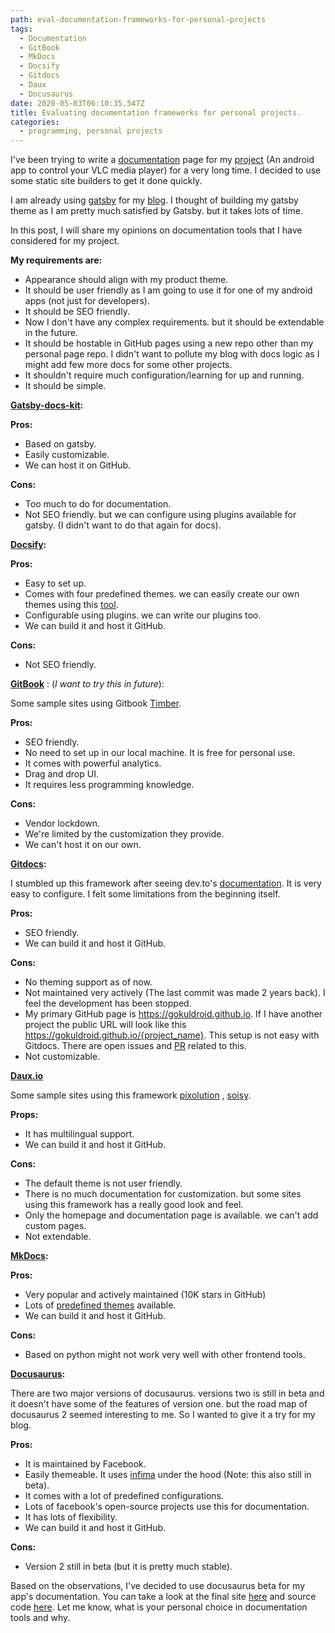 ```yaml
---
path: eval-documentation-frameworks-for-personal-projects
tags:
  - Documentation
  - GitBook
  - MkDocs
  - Docsify
  - Gitdocs
  - Daux
  - Docusaurus
date: 2020-05-03T06:10:35.547Z
title: Evaluating documentation frameworks for personal projects.
categories:
  - programming, personal projects
---
```


I've been trying to write a [documentation](https://codefromdude.com/vlc-docs/) page for my [project](https://play.google.com/store/apps/details?id=tuple.me.vlcremote) (An android app to control your VLC media player) for a very long time. I decided to use some static site builders to get it done quickly. 

I am already using [gatsby](https://www.gatsbyjs.org/) for my [blog](http://codefromdude.com/). I thought of building my gatsby theme as I am pretty much satisfied by Gatsby. but it takes lots of time. 

In this post, I will share my opinions on documentation tools that I have considered for my project. 

**My requirements are:**
- Appearance should align with my product theme.
- It should be user friendly as I am going to use it for one of my android apps (not just for developers).
- It should be SEO friendly.
- Now I don't have any complex requirements. but it should be extendable in the future.
- It should be hostable in GitHub pages using a new repo other than my personal page repo. I didn't want to pollute my blog with docs logic as I might add few more docs for some other projects.
- It shouldn't require much configuration/learning for up and running. 
- It should be simple.

**[Gatsby-docs-kit](https://brainhubeu.github.io/gatsby-docs-kit/):**

**Pros:** 
 - Based on gatsby.   
 - Easily customizable.   
 - We can host it on GitHub.

**Cons:** 
  - Too much to do for documentation.
  - Not SEO friendly. but we can configure using plugins available for gatsby. (I didn't want to do that again for docs).

**[Docsify](https://docsify.js.org/#/?id=docsify):**

**Pros:**
  - Easy to set up.
  - Comes with four predefined themes. we can easily create our own themes using this [tool](https://jhildenbiddle.github.io/docsify-themeable/#/quick-start?id=hosting).
  - Configurable using plugins. we can write our plugins too.
  - We can build it and host it GitHub.

**Cons:**
  - Not SEO friendly.
  
**[GitBook](https://www.gitbook.com/)** : (*I want to try this in future*):

Some sample sites using Gitbook [Timber](https://docs.timber.io/).

**Pros:**
  - SEO friendly.
  - No need to set up in our local machine. It is free for personal use.
  - It comes with powerful analytics.
  - Drag and drop UI. 
  - It requires less programming knowledge.

**Cons:**
  - Vendor lockdown.
   - We're limited by the customization they provide.
   - We can't host it on our own.

**[Gitdocs](https://github.com/timberio/gitdocs):**

I stumbled up this framework after seeing dev.to's [documentation](https://docs.dev.to/technical-overview/stack/). It is very easy to configure. I felt some limitations from the beginning itself.

**Pros:**
 - SEO friendly.
 - We can build it and host it GitHub.

**Cons:**
  - No theming support as of now.
  - Not maintained very actively (The last commit was made 2 years back). I feel the development has been stopped.
  - My primary GitHub page is https://gokuldroid.github.io. If I have another project  the public URL will look like this https://gokuldroid.github.io/{project_name}. This setup is not easy with Gitdocs. There are open issues and [PR](https://github.com/timberio/gitdocs/pull/172) related to this.
  - Not customizable.

**[Daux.io](https://daux.io/)**

Some sample sites using this framework [pixolution](https://docs.pixolution.org/#/) , [soisy](https://doc.soisy.it/en/Introduction.html).

**Props:**
  - It has multilingual support.
  - We can build it and host it GitHub.

**Cons:**
  - The default theme is not user friendly.
  - There is no much documentation for customization. but some sites using this framework has a really good look and feel.
  - Only the homepage and documentation page is available. we can't add custom pages.
  - Not extendable. 
 
**[MkDocs](https://www.mkdocs.org/):**

**Pros:**
  - Very popular and actively maintained (10K stars in GitHub)
  - Lots of [predefined themes](https://github.com/mkdocs/mkdocs/wiki/MkDocs-Themes) available.
  - We can build it and host it GitHub.

**Cons:**
  - Based on python might not work very well with other frontend tools.

**[Docusaurus](https://v2.docusaurus.io/):**

There are two major versions of docusaurus. versions two is still in beta and it doesn't have some of the features of version one. but the road map of docusaurus 2 seemed interesting to me. So I wanted to give it a try for my blog.

**Pros:**
  - It is maintained by Facebook.
  - Easily themeable. It uses [infima](https://facebookincubator.github.io/infima) under the hood (Note: this also still in beta).
  - It comes with a lot of predefined configurations.
  - Lots of facebook's open-source projects use this for documentation.
  - It has lots of flexibility.
  - We can build it and host it GitHub.

**Cons:**
  - Version 2 still in beta (but it is pretty much stable).

Based on the observations, I've decided to use docusaurus beta for my app's documentation. You can take a look at the final site [here](https://codefromdude.com/vlc-docs/) and source code [here](https://github.com/Gokuldroid/vlc-docs). Let me know, what is your personal choice in documentation tools and why.
